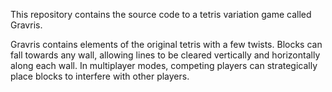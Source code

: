 This repository contains the source code to a tetris variation game called Gravris.

Gravris contains elements of the original tetris with a few twists. Blocks can fall towards any wall, allowing lines to be cleared vertically and horizontally along each wall. In multiplayer modes, competing players can strategically place blocks to interfere with other players.
